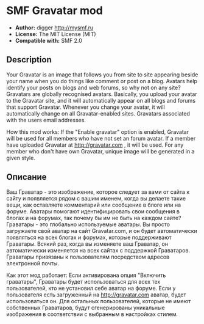 # SMF Gravatar mod
* **Author:** digger http://mysmf.ru
* **License:** The MIT License (MIT)
* **Compatible with:** SMF 2.0

## Description
Your Gravatar is an image that follows you from site to site appearing beside your name when you do things like comment or post on a blog. Avatars help identify your posts on blogs and web forums, so why not on any site?
Gravatars are globally recognised avatars. Basically, you upload your avatar to the Gravatar site, and it will automatically appear on all blogs and forums that support Gravatar. Whenever you change your avatar, it will automatically change on all Gravatar-enabled sites. Gravatars associated with the users email addresses.

How this mod works:
If the "Enable gravatar" option is enabled, Gravatar will be used for all members who have not set an forum avatar. If a member have uploaded Gravatar at http://gravatar.com , it will be used. For any member who don't have own Gravatar, unique image will be generated in a given style.

## Описание
Ваш Граватар - это изображение, которое следует за вами от сайта к сайту и появляется рядом с вашим именем, когда вы делаете такие вещи, как оставляете комментарий или сообщение в блоге или на форуме. Аватары помогают идентифицировать свои сообщения в блогах и на форумах, так почему бы им не быть на каждом сайте?
Граватары - это глобально используемые аватары. Вы просто загружаете свой аватар на сайт Gravatar.com, и он будет автоматически появляться на всех блогах и форумах, которые поддерживают Граватары. Всякий раз, когда вы изменяете ваш Граватар, он автоматически изменяется на всех сайтах с поддержкой Граватаров. Граватары привязаны к пользователям посредством адресов электронной почты.

Как этот мод работает:
Если активирована опция "Включить граватары", Граватары будет использоваться для всех тех пользователей, кто не установил себе аватар на форуме. Если у пользователя есть загруженный на http://gravatar.com аватар, будет использоваться он. Для остальных пользователей, которые не имеют собственных Граватаров, будут сгенерированы уникальные изображения в соответствии с выбранным в настройках стилем.
